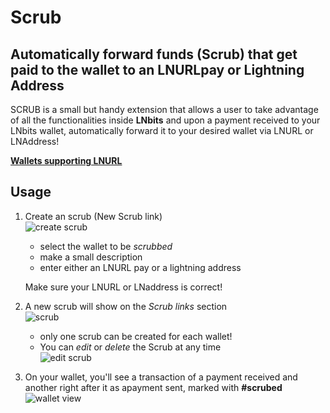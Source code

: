 # Scrub

## Automatically forward funds (Scrub) that get paid to the wallet to an LNURLpay or Lightning Address

SCRUB is a small but handy extension that allows a user to take advantage of all the functionalities inside **LNbits** and upon a payment received to your LNbits wallet, automatically forward it to your desired wallet via LNURL or LNAddress!

[**Wallets supporting LNURL**](https://github.com/fiatjaf/awesome-lnurl#wallets)

## Usage

1. Create an scrub (New Scrub link)\
   ![create scrub](https://i.imgur.com/LUeNkzM.jpg)

   - select the wallet to be _scrubbed_
   - make a small description
   - enter either an LNURL pay or a lightning address

   Make sure your LNURL or LNaddress is correct!

2. A new scrub will show on the _Scrub links_ section\
   ![scrub](https://i.imgur.com/LNoFkeu.jpg)

   - only one scrub can be created for each wallet!
   - You can _edit_ or _delete_ the Scrub at any time\
     ![edit scrub](https://i.imgur.com/Qu65lGG.jpg)

3. On your wallet, you'll see a transaction of a payment received and another right after it as apayment sent, marked with **#scrubed**\
   ![wallet view](https://i.imgur.com/S6EWWCP.jpg)
